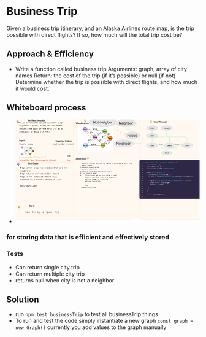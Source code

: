 # Business Trip

Given a business trip itinerary, and an Alaska Airlines route map, is the trip possible with direct flights? If so, how much will the total trip cost be?

## Approach & Efficiency

- Write a function called business trip
  Arguments: graph, array of city names
  Return: the cost of the trip (if it’s possible) or null (if not) Determine whether the trip is possible with direct flights, and how much it would cost.

## Whiteboard process

- ![Whiteboard](assets/CodeChallenge37.png)

### for storing data that is efficient and effectively stored

### Tests

- Can return single city trip
- Can return multiple city trip
- returns null when city is not a neighbor

## Solution

- run `npm test businessTrip` to test all businessTrip things
- To run and test the code simply instantiate a new graph `const graph = new Graph()` currently you add values to the graph manually

